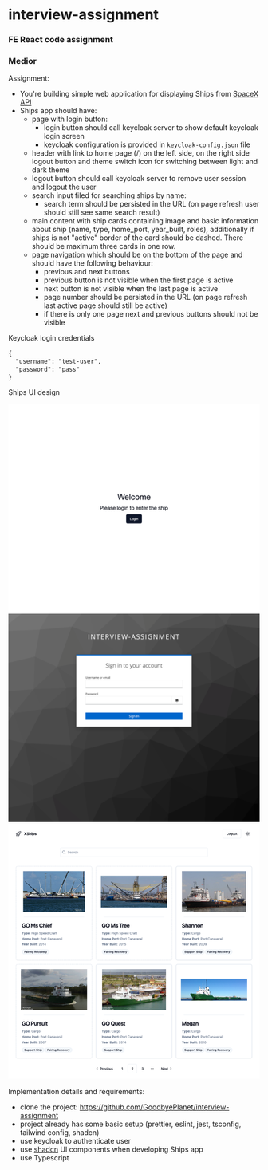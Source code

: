 # interview-assignment

### FE React code assignment

### Medior

Assignment:

- You're building simple web application for displaying Ships
  from [SpaceX API](https://github.com/r-spacex/SpaceX-API/tree/master/docs/ships/v4)
- Ships app should have:
    - page with login button:
        - login button should call keycloak server to show default keycloak login screen
        - keycloak configuration is provided in `keycloak-config.json` file
    - header with link to home page (/) on the left side, on the right side logout button and theme switch icon for switching between light and dark theme
    - logout button should call keycloak server to remove user session and logout the user
    - search input filed for searching ships by name:
        - search term should be persisted in the URL (on page refresh user should still see same search result)
    - main content with ship cards containing image and basic information about ship (name, type, home_port, year_built, roles),
      additionally if ships is not "active" border of the card should be dashed. There should be maximum three cards in one row.
    - page navigation which should be on the bottom of the page and should have the following behaviour:
        - previous and next buttons
        - previous button is not visible when the first page is active
        - next button is not visible when the last page is active
        - page number should be persisted in the URL (on page refresh last active page should still be active)
        - if there is only one page next and previous buttons should not be visible

Keycloak login credentials
```
{
  "username": "test-user",
  "password": "pass"
}
```

Ships UI design

![login.png](login.png)
![kc.png](kc.png)
![main.png](main.png)

Implementation details and requirements:

- clone the project: https://github.com/GoodbyePlanet/interview-assignment
- project already has some basic setup (prettier, eslint, jest, tsconfig, tailwind config, shadcn)
- use keycloak to authenticate user
- use [shadcn](https://ui.shadcn.com/) UI components when developing Ships app
- use Typescript
